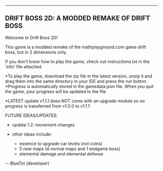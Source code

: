 --------------------------------------------
DRIFT BOSS 2D: A MODDED REMAKE OF DRIFT BOSS
--------------------------------------------

Welcome to Drift Boss 2D!

This game is a modded remake of the mathplayground.com game drift boss, but in 2 dimensions only.

If you don't know how to play the game, check out instructions.txt in the 'info' file attached.

*To play the game, download the zip file in the latest version, unzip it and drag them into the same directory in your IDE and press the run button. 
*Progress is automatically stored in the gamedata.json file. When you quit the game, your progress will be updated to the file

*LATEST update v1.1.1 does NOT come with an upgrade module so no progress is transferred from v1.0.0 to v1.1.1

FUTURE IDEAS/UPDATES:
  - update 1.2: movement changes
  
  - other ideas include:
    - essence to upgrade car levels (not coins)
    - 5 new maps (4 normal maps and 1 endgame boss)
    - elemental damage and elemental defense
    
-- BlueTot (developer)
